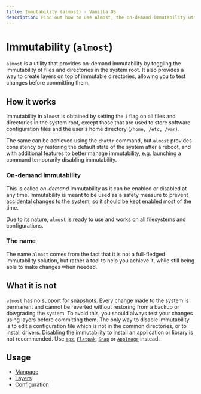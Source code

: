 ```yaml
---
title: Immutability (almost) - Vanilla OS
description: Find out how to use Almost, the on-demand immutability utility.
---
```


# Immutability (`almost`)
`almost` is a utility that provides on-demand immutability by toggling the
immutability of files and directories in the system root. It also provides
a way to create layers on top of immutable directories, allowing you to test
changes before committing them.

## How it works
Immutability in `almost` is obtained by setting the `i` flag on all files and
directories in the system root, except those that are used to store software
configuration files and the user's home directory (`/home, /etc, /var`).

The same can be achieved using the `chattr` command, but `almost` provides
consistency by restoring the default state of the system after a reboot, and
with additional features to better manage immutability, e.g. launching a command 
temporarily disabling immutability.

### On-demand immutability
This is called *on-demand* immutability as it can be enabled or disabled
at any time. Immutability is meant to be used as a safety measure to prevent
accidental changes to the system, so it should be kept enabled most of the
time.

Due to its nature, `almost` is ready to use and works on all filesystems
and configurations.

### The name
The name `almost` comes from the fact that it is not a full-fledged
immutability solution, but rather a tool to help you achieve it, while still being
able to make changes when needed.

## What it is not
`almost` has no support for snapshots. Every change made to the system is
permanent and cannot be reverted without restoring from a backup or dowgrading
the system. To avoid this, you should always test your changes using layers
before committing them. The only way to disable immutability is to edit
a configuration file which is not in the common directories, or to install
drivers. Disabling the immutability to install an application or library is
not recommended. Use [`apx`](/docs/apx), [`Flatpak`](/docs/flatpak),
[`Snap`](/docs/snap) or [`AppImage`](/docs/appimage) instead.

## Usage
- [Manpage](/docs/almost/manpage)
- [Layers](/docs/almost/layers)
- [Configuration](/docs/almost/configuration)
